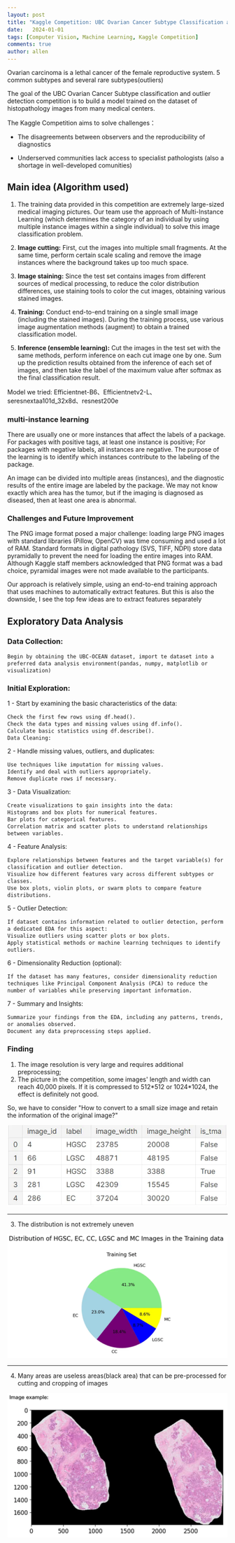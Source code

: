 ```yaml
---
layout: post
title: "Kaggle Competition: UBC Ovarian Cancer Subtype Classification and Outlier Detection"
date:   2024-01-01
tags: [Computer Vision, Machine Learning, Kaggle Competition] 
comments: true
author: allen
---
```


Ovarian carcinoma is a lethal cancer of the female reproductive system. 5 common subtypes and several rare subtypes(outliers)

The goal of the UBC Ovarian Cancer Subtype classification and outlier detection competition is to build a model trained on the dataset of histopathology images from many medical centers.

The Kaggle Competition aims to solve challenges：
    
* The disagreements between observers and the reproducibility of diagnostics

* Underserved communities lack access to specialist pathologists (also a shortage in well-developed comunities)


## Main idea (Algorithm used)

1. The training data provided in this competition are extremely large-sized medical imaging pictures. Our team use the approach of Multi-Instance Learning (which determines the category of an individual by using multiple instance images within a single individual) to solve this image classification problem.

2. **Image cutting:** First, cut the images into multiple small fragments. At the same time, perform certain scale scaling and remove the image instances where the background takes up too much space.

3. **Image staining:** Since the test set contains images from different sources of medical processing, to reduce the color distribution differences, use staining tools to color the cut images, obtaining various stained images.

4. **Training:** Conduct end-to-end training on a single small image (including the stained images). During the training process, use various image augmentation methods (augment) to obtain a trained classification model.

5. **Inference (ensemble learning):** Cut the images in the test set with the same methods, perform inference on each cut image one by one. Sum up the prediction results obtained from the inference of each set of images, and then take the label of the maximum value after softmax as the final classification result. 

Model we tried: Efficientnet-B6、Efficientnetv2-L、seresnextaa101d_32x8d、resnest200e

### multi-instance learning
There are usually one or more instances that affect the labels of a package. For packages with positive tags, at least one instance is positive; For packages with negative labels, all instances are negative. The purpose of the learning is to identify which instances contribute to the labeling of the package.

An image can be divided into multiple areas (instances), and the diagnostic results of the entire image are labeled by the package. We may not know exactly which area has the tumor, but if the imaging is diagnosed as diseased, then at least one area is abnormal.


### Challenges and Future Improvement
The PNG image format posed a major challenge: loading large PNG images with standard libraries (Pillow, OpenCV) was time consuming and used a lot of RAM. Standard formats in digital pathology (SVS, TIFF, NDPI) store data pyramidally to prevent the need for loading the entire images into RAM. Although Kaggle staff members acknowledged that PNG format was a bad choice, pyramidal images were not made available to the participants.


Our approach is relatively simple, using an end-to-end training approach that uses machines to automatically extract features. But this is also the downside, I see the top few ideas are to extract features separately

## Exploratory Data Analysis

### Data Collection:

    Begin by obtaining the UBC-OCEAN dataset, import te dataset into a preferred data analysis environment(pandas, numpy, matplotlib or visualization)

### Initial Exploration:
1 - Start by examining the basic characteristics of the data:

```
Check the first few rows using df.head().
Check the data types and missing values using df.info().
Calculate basic statistics using df.describe().
Data Cleaning:
```

2 - Handle missing values, outliers, and duplicates:

```
Use techniques like imputation for missing values.
Identify and deal with outliers appropriately.
Remove duplicate rows if necessary.
```

3 - Data Visualization:

```
Create visualizations to gain insights into the data:
Histograms and box plots for numerical features.
Bar plots for categorical features.
Correlation matrix and scatter plots to understand relationships between variables.
```

4 - Feature Analysis:
```
Explore relationships between features and the target variable(s) for classification and outlier detection.
Visualize how different features vary across different subtypes or classes.
Use box plots, violin plots, or swarm plots to compare feature distributions.
```

5 - Outlier Detection:

```
If dataset contains information related to outlier detection, perform a dedicated EDA for this aspect:
Visualize outliers using scatter plots or box plots.
Apply statistical methods or machine learning techniques to identify outliers.
```

6 - Dimensionality Reduction (optional):

```
If the dataset has many features, consider dimensionality reduction techniques like Principal Component Analysis (PCA) to reduce the number of variables while preserving important information.
```

7 - Summary and Insights:

```
Summarize your findings from the EDA, including any patterns, trends, or anomalies observed.
Document any data preprocessing steps applied.
```


### Finding

1. The image resolution is very large and requires additional preprocessing; 
2. The picture in the competition, some images' length and width can reach 40,000 pixels. If it is compressed to 512\*512 or 1024\*1024, the effect is definitely not good.

So, we have to consider "How to convert to a small size image and retain the information of the original image?"

![alt text](../images/2023-10-01-kaggle_bronze_medal/image.png)

-------

3. The distribution is not extremely uneven

![alt text](<../images/2023-10-01-kaggle_bronze_medal/image copy.png>)

----

4. Many areas are useless areas(black area) that can be pre-processed for cutting and cropping of images

![alt text](<../images/2023-10-01-kaggle_bronze_medal/image copy 2.png>)